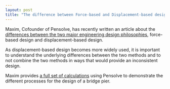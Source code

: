 ```yaml
---
layout: post
title: "The difference between Force-based and Displacement-based design"
---
```


Maxim, Cofounder of Pensolve, has recently written an article about the [differences between the two major engineering design philosophies](https://www.linkedin.com/pulse/force-based-displacement-based-design-whats-maxim-millen?trk=mp-reader-card), force-based design and displacement-based design.

As displacement-based design becomes more widely used, it is important to understand the underlying differences between the two methods and to not combine the two methods in ways that would provide an inconsistent design.

Maxim provides [a full set of calculations](https://app.pensolve.com/sources/instance/13) using Pensolve to demonstrate the different processes for the design of a bridge pier.
